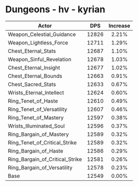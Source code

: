 # Dungeons - hv - kyrian
| Actor | DPS | Increase |
|---|:---:|:---:|
|Weapon_Celestial_Guidance|12826|2.21%|
|Weapon_Lightless_Force|12711|1.29%|
|Chest_Eternal_Stats|12687|1.10%|
|Weapon_Sinful_Revelation|12678|1.03%|
|Chest_Eternal_Insight|12677|1.02%|
|Chest_Eternal_Bounds|12663|0.91%|
|Chest_Sacred_Stats|12633|0.67%|
|Wrists_Eternal_Intellect|12624|0.60%|
|Ring_Tenet_of_Haste|12610|0.49%|
|Ring_Tenet_of_Versatility|12607|0.46%|
|Ring_Tenet_of_Mastery|12597|0.38%|
|Wrists_Illuminated_Soul|12596|0.37%|
|Ring_Bargain_of_Mastery|12589|0.32%|
|Ring_Tenet_of_Critical_Strike|12589|0.32%|
|Ring_Bargain_of_Haste|12586|0.29%|
|Ring_Bargain_of_Critical_Strike|12581|0.26%|
|Ring_Bargain_of_Versatility|12578|0.23%|
|Base|12549|0.00%|
